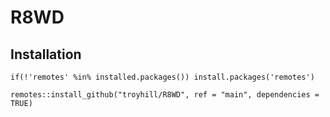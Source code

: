 # R8WD

## Installation

```
if(!'remotes' %in% installed.packages()) install.packages('remotes')

remotes::install_github("troyhill/R8WD", ref = "main", dependencies = TRUE)
```

